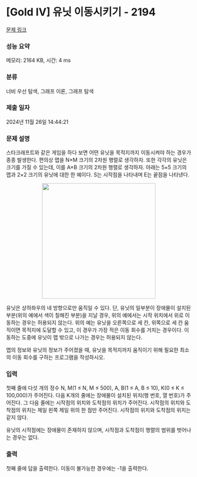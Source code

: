 # [Gold IV] 유닛 이동시키기 - 2194 

[문제 링크](https://www.acmicpc.net/problem/2194) 

### 성능 요약

메모리: 2164 KB, 시간: 4 ms

### 분류

너비 우선 탐색, 그래프 이론, 그래프 탐색

### 제출 일자

2024년 11월 26일 14:44:21

### 문제 설명

<p>스타크래프트와 같은 게임을 하다 보면 어떤 유닛을 목적지까지 이동시켜야 하는 경우가 종종 발생한다. 편의상 맵을 N×M 크기의 2차원 행렬로 생각하자. 또한 각각의 유닛은 크기를 가질 수 있는데, 이를 A×B 크기의 2차원 행렬로 생각하자. 아래는 5×5 크기의 맵과 2×2 크기의 유닛에 대한 한 예이다. S는 시작점을 나타내며 E는 끝점을 나타낸다.</p>

<p style="text-align: center;"><img alt="" src="https://upload.acmicpc.net/e31cf545-ce01-4f39-bc2b-49dad7a83b8f/-/preview/" style="width: 308px; height: 313px;"></p>

<p>유닛은 상하좌우의 네 방향으로만 움직일 수 있다. 단, 유닛의 일부분이 장애물이 설치된 부분(위의 예에서 색이 칠해진 부분)을 지날 경우, 위의 예에서는 시작 위치에서 위로 이동하는 경우는 허용되지 않는다. 위의 예는 유닛을 오른쪽으로 세 칸, 위쪽으로 세 칸 움직이면 목적지에 도달할 수 있고, 이 경우가 가장 적은 이동 회수를 거치는 경우이다. 이동하는 도중에 유닛이 맵 밖으로 나가는 경우는 허용되지 않는다.</p>

<p>맵의 정보와 유닛의 정보가 주어졌을 때, 유닛을 목적지까지 움직이기 위해 필요한 최소의 이동 회수를 구하는 프로그램을 작성하시오.</p>

### 입력 

 <p>첫째 줄에 다섯 개의 정수 N, M(1 ≤ N, M ≤ 500), A, B(1 ≤ A, B ≤ 10), K(0 ≤ K ≤ 100,000)가 주어진다. 다음 K개의 줄에는 장애물이 설치된 위치(행 번호, 열 번호)가 주어진다. 그 다음 줄에는 시작점의 위치와 도착점의 위치가 주어진다. 시작점의 위치와 도착점의 위치는 제일 왼쪽 제일 위의 한 점만 주어진다. 시작점의 위치와 도착점의 위치는 같지 않다.</p>

<p>유닛의 시작점에는 장애물이 존재하지 않으며, 시작점과 도착점이 행렬의 범위를 벗어나는 경우는 없다.</p>

### 출력 

 <p>첫째 줄에 답을 출력한다. 이동이 불가능한 경우에는 -1을 출력한다.</p>

